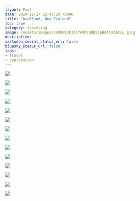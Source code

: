 ```yaml
---
layout: Post
date: 2024-12-27 22:42:10 +0000
title: "Auckland, New Zealand"
toc: true
category: traveling
image: /assets/images/C609013F3A4749DFBBB516BA41432AEE.jpeg
description: 
mastodon_social_status_url: false
bluesky_status_url: false
tags: 
- travel
- exploration
---
```



![](/assets/images/1E19CE55D2964AC3B0BD600E49D38EFB.jpeg)

![](/assets/images/A7861999CB72442A8FB6D58741263C4C.jpeg)

![](/assets/images/B0357FDFF86A4A89808BAC7A1619BE5D.jpeg)

![](/assets/images/9D34E97E56154C8E9AC53D885CE5E6EE.jpeg)

![](/assets/images/0813B84D3C6544A0A73030FD76840A2C.jpeg)

![](/assets/images/68FD279C77B44EDC930180808A27C263.jpeg)

![](/assets/images/C609013F3A4749DFBBB516BA41432AEE.jpeg)

![](/assets/images/CF9BB399429840B58920551582D9B152.jpeg)

![](/assets/images/75F310357AE54CBAB69B7E1F741862C4.jpeg)

![](/assets/images/0C82DC8BB25F4CADA09C2251A42E23F4.jpeg)

![](/assets/images/9FF2A2B67A7940BEBD193885A0BBCB7A.jpeg)

![](/assets/images/9A5DF3D7488D44A992B02857267B238A.jpeg)

![](/assets/images/CB5CE0D3DA794F88AFD03DF915D5ACCC.jpeg)

![](/assets/images/22FFE24D65BD436598AD90C0608B4258.jpeg)
